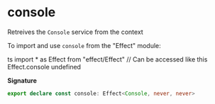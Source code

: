 # console

Retreives the `Console` service from the context

To import and use `console` from the "Effect" module:

ts
import \* as Effect from "effect/Effect"
// Can be accessed like this
Effect.console
undefined

**Signature**

```ts
export declare const console: Effect<Console, never, never>
```
